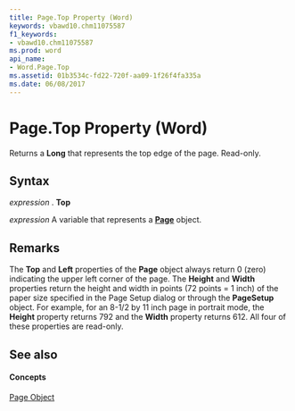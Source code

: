 ```yaml
---
title: Page.Top Property (Word)
keywords: vbawd10.chm11075587
f1_keywords:
- vbawd10.chm11075587
ms.prod: word
api_name:
- Word.Page.Top
ms.assetid: 01b3534c-fd22-720f-aa09-1f26f4fa335a
ms.date: 06/08/2017
---
```



# Page.Top Property (Word)

Returns a  **Long** that represents the top edge of the page. Read-only.


## Syntax

 _expression_ . **Top**

 _expression_ A variable that represents a **[Page](Word.Page.md)** object.


## Remarks

The  **Top** and **Left** properties of the **Page** object always return 0 (zero) indicating the upper left corner of the page. The **Height** and **Width** properties return the height and width in points (72 points = 1 inch) of the paper size specified in the Page Setup dialog or through the **PageSetup** object. For example, for an 8-1/2 by 11 inch page in portrait mode, the **Height** property returns 792 and the **Width** property returns 612. All four of these properties are read-only.


## See also


#### Concepts


[Page Object](Word.Page.md)

